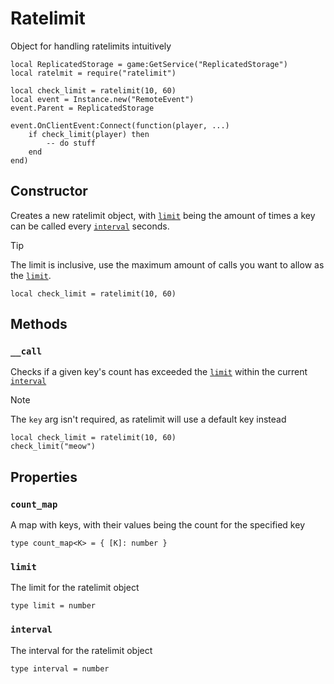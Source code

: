 # Ratelimit

Object for handling ratelimits intuitively

```luau
local ReplicatedStorage = game:GetService("ReplicatedStorage")
local ratelmit = require("ratelimit")

local check_limit = ratelimit(10, 60)
local event = Instance.new("RemoteEvent")
event.Parent = ReplicatedStorage

event.OnClientEvent:Connect(function(player, ...)
	if check_limit(player) then
		-- do stuff
	end
end)
```

## Constructor

Creates a new ratelimit object, with [`limit`](#limit) being the amount of times a key can be called every [`interval`](#interval) seconds.

> [!TIP]
> The limit is inclusive, use the maximum amount of calls you want to allow as the [`limit`](#limit).

```luau
local check_limit = ratelimit(10, 60)
```

## Methods

### `__call`

Checks if a given key's count has exceeded the [`limit`](#limit) within the current [`interval`](#interval)

> [!NOTE]
> The `key` arg isn't required, as ratelimit will use a default key instead

```luau
local check_limit = ratelimit(10, 60)
check_limit("meow")
```

## Properties

### `count_map`

A map with keys, with their values being the count for the specified key

```luau
type count_map<K> = { [K]: number }
```

### `limit`

The limit for the ratelimit object

```luau
type limit = number
```

### `interval`

The interval for the ratelimit object

```luau
type interval = number
```
